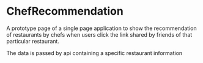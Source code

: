 # ChefRecommendation
A prototype page of a single page application to show the recommendation of restaurants by chefs when users click the link shared by friends of that particular restaurant.

The data is passed by api containing a specific restaurant information


